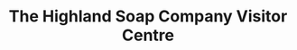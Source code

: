 ---
title: "The Highland Soap Company Visitor Centre"
url: /fort-william/the-highland-soap-company-visitor-centre/
shop: chemist
---